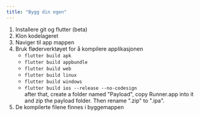 ```yaml
---
title: "Bygg din egen"
---
```


1. Installere git og flutter (beta)
2. Klon kodelageret
3. Naviger til app mappen
4. Bruk fløderverktøyet for å kompilere applikasjonen
   - `flutter build apk`
   - `flutter build appbundle`
   - `flutter build web`
   - `flutter build linux`
   - `flutter build windows`
   - `flutter build ios --release --no-codesign`\
     after that, create a folder named "Payload", copy Runner.app into it and zip the payload folder. Then rename ".zip" to ".ipa".
5. De kompilerte filene finnes i byggemappen
